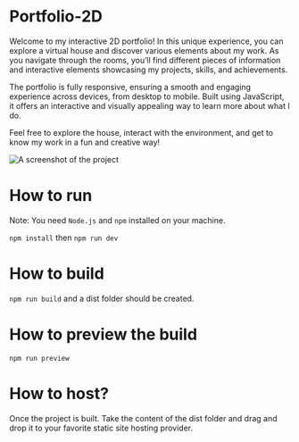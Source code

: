 # Portfolio-2D

Welcome to my interactive 2D portfolio! In this unique experience, you can explore a virtual house and discover various elements about my work. As you navigate through the rooms, you’ll find different pieces of information and interactive elements showcasing my projects, skills, and achievements.

The portfolio is fully responsive, ensuring a smooth and engaging experience across devices, from desktop to mobile. Built using JavaScript, it offers an interactive and visually appealing way to learn more about what I do.

Feel free to explore the house, interact with the environment, and get to know my work in a fun and creative way!

![A screenshot of the project](./developerportfoliothumbnail.png)


# How to run

Note: You need `Node.js` and `npm` installed on your machine.

`npm install` then `npm run dev`

# How to build

`npm run build` and a dist folder should be created.

# How to preview the build

`npm run preview`

# How to host?

Once the project is built. Take the content of the dist folder and drag and drop it
to your favorite static site hosting provider.
